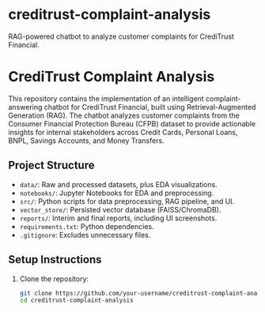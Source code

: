 # creditrust-complaint-analysis
RAG-powered chatbot to analyze customer complaints for CrediTrust Financial.
# CrediTrust Complaint Analysis

This repository contains the implementation of an intelligent complaint-answering chatbot for CrediTrust Financial, built using Retrieval-Augmented Generation (RAG). The chatbot analyzes customer complaints from the Consumer Financial Protection Bureau (CFPB) dataset to provide actionable insights for internal stakeholders across Credit Cards, Personal Loans, BNPL, Savings Accounts, and Money Transfers.

## Project Structure
- `data/`: Raw and processed datasets, plus EDA visualizations.
- `notebooks/`: Jupyter Notebooks for EDA and preprocessing.
- `src/`: Python scripts for data preprocessing, RAG pipeline, and UI.
- `vector_store/`: Persisted vector database (FAISS/ChromaDB).
- `reports/`: Interim and final reports, including UI screenshots.
- `requirements.txt`: Python dependencies.
- `.gitignore`: Excludes unnecessary files.

## Setup Instructions
1. Clone the repository:
   ```bash
   git clone https://github.com/your-username/creditrust-complaint-analysis.git
   cd creditrust-complaint-analysis